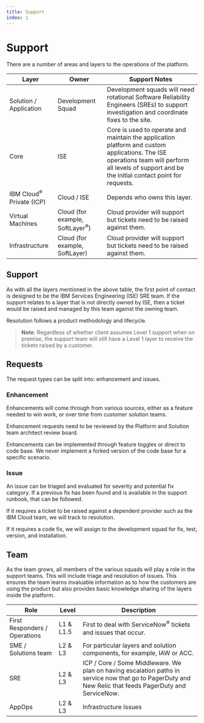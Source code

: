 ```yaml
---
title: Support
index: 1
---
```


# Support

There are a number of areas and layers to the operations of the platform.

| Layer                   | Owner                  | Support Notes                                                                                                                                                                                   |
| ----------------------- | ---------------------- | ----------------------------------------------------------------------------------------------------------------------------------------------------------------------------------------------- |
| Solution / Application  | Development Squad      | Development squads will need rotational Software Reliability Engineers (SREs) to support investigation and coordinate fixes to the site.                                                                                         |
| Core                    | ISE                    | Core is used to operate and maintain the application platform and custom applications. The ISE operations team will perform all levels of support and be the initial contact point for requests. |
| IBM Cloud<sup>®</sup> Private (ICP) | Cloud / ISE            | Depends who owns this layer.                                                                                                                                                                    |
| Virtual Machines        | Cloud (for example, SoftLayer<sup>®</sup>) | Cloud provider will support but tickets need to be raised against them.                                                                                                                          |
| Infrastructure          | Cloud (for example, SoftLayer) | Cloud provider will support but tickets need to be raised against them.                                                                                                                          |

## Support

As with all the layers mentioned in the above table, the first point of contact is designed to be the IBM Services Engineering (ISE) SRE team. If the support relates to a layer that is not directly owned by ISE, then a ticket would be raised and managed by this team against the owning team.

Resolution follows a product methodology and lifecycle.

<!--![Support Process](./assets/img/Boomerang-SupportProcess.png) -->

> **Note**: Regardless of whether client assumes Level 1 support when on premise, the support team will still have a Level 1 layer to receive the tickets raised by a customer.

## Requests

The request types can be split into: enhancement and issues.

### Enhancement

Enhancements will come through from various sources, either as a feature needed to win work, or over time from customer solution teams.

Enhancement requests need to be reviewed by the Platform and Solution team architect review board.

Enhancements can be implemented through feature toggles or direct to code base. We never implement a forked version of the code base for a specific scenario.

### Issue

An issue can be triaged and evaluated for severity and potential fix category. If a previous fix has been found and is available in the support runbook, that can be followed.

If it requires a ticket to be raised against a dependent provider such as the IBM Cloud team, we will track to resolution.

If it requires a code fix, we will assign to the development squad for fix, test, version, and installation.

## Team

As the team grows, all members of the various squads will play a role in the support teams. This will include triage and resolution of issues. This ensures the team learns invaluable information as to how the customers are using the product but also provides basic knowledge sharing of the layers inside the platform.

| Role                          | Level     | Description                                                                                                                                             |
| ----------------------------- | --------- | ------------------------------------------------------------------------------------------------------------------------------------------------------- |
| First Responders / Operations | L1 & L1.5 | First to deal with ServiceNow<sup>®</sup> tickets and issues that occur.                                                                                             |
| SME / Solutions team          | L2 & L3   | For particular layers and solution components, for example, IAW or ACC.                                                                                           |
| SRE                           | L2 & L3   | ICP / Core / Some Middleware. We plan on having escalation paths in service now that go to PagerDuty and New Relic that feeds PagerDuty and ServiceNow. |
| AppOps                        | L2 & L3   | Infrastructure Issues                                                                                                                                   |
